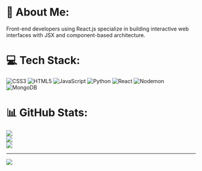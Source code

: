# 💫 About Me:
Front-end developers using React.js specialize in building interactive web interfaces with JSX and component-based architecture.


# 💻 Tech Stack:
![CSS3](https://img.shields.io/badge/css3-%231572B6.svg?style=for-the-badge&logo=css3&logoColor=white) ![HTML5](https://img.shields.io/badge/html5-%23E34F26.svg?style=for-the-badge&logo=html5&logoColor=white) ![JavaScript](https://img.shields.io/badge/javascript-%23323330.svg?style=for-the-badge&logo=javascript&logoColor=%23F7DF1E) ![Python](https://img.shields.io/badge/python-3670A0?style=for-the-badge&logo=python&logoColor=ffdd54) ![React](https://img.shields.io/badge/react-%2320232a.svg?style=for-the-badge&logo=react&logoColor=%2361DAFB) ![Nodemon](https://img.shields.io/badge/NODEMON-%23323330.svg?style=for-the-badge&logo=nodemon&logoColor=%BBDEAD) ![MongoDB](https://img.shields.io/badge/MongoDB-%234ea94b.svg?style=for-the-badge&logo=mongodb&logoColor=white)
# 📊 GitHub Stats:
![](https://github-readme-stats.vercel.app/api?username=sreejithsree30&theme=dark&hide_border=false&include_all_commits=true&count_private=false)<br/>
![](https://github-readme-streak-stats.herokuapp.com/?user=sreejithsree30&theme=dark&hide_border=false)<br/>
![](https://github-readme-stats.vercel.app/api/top-langs/?username=sreejithsree30&theme=dark&hide_border=false&include_all_commits=true&count_private=false&layout=compact)

---
[![](https://visitcount.itsvg.in/api?id=sreejithsree30&icon=2&color=0)](https://visitcount.itsvg.in)

<!-- Proudly created with GPRM ( https://gprm.itsvg.in ) -->
